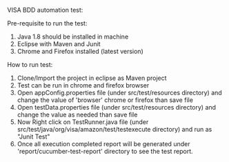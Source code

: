 VISA BDD automation test:

Pre-requisite to run the test:
1. Java 1.8 should be installed in machine
2. Eclipse with Maven and Junit
3. Chrome and Firefox installed (latest version)


How to run test:
1. Clone/Import the project in eclipse as Maven project
2. Test can be run in chrome and firefox browser
3. Open appConfig.properties file (under src/test/resources directory) and change the value of 'browser' chrome or firefox than save file
4. Open testData.properties file (under src/test/resources directory) and change the value as needed than save file
5. Now Right click on TestRunner.java file (under src/test/java/org/visa/amazon/test/testexecute directory) and run as "Junit Test"
6. Once all execution completed report will be generated under 'report/cucumber-test-report' directory to see the test report.
